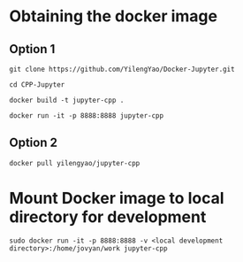 # Obtaining the docker image

## Option 1

```git clone https://github.com/YilengYao/Docker-Jupyter.git```

```cd CPP-Jupyter```

```docker build -t jupyter-cpp .```

```docker run -it -p 8888:8888 jupyter-cpp```

## Option 2

```docker pull yilengyao/jupyter-cpp```

# Mount Docker image to local directory for development

```sudo docker run -it -p 8888:8888 -v <local development directory>:/home/jovyan/work jupyter-cpp```
